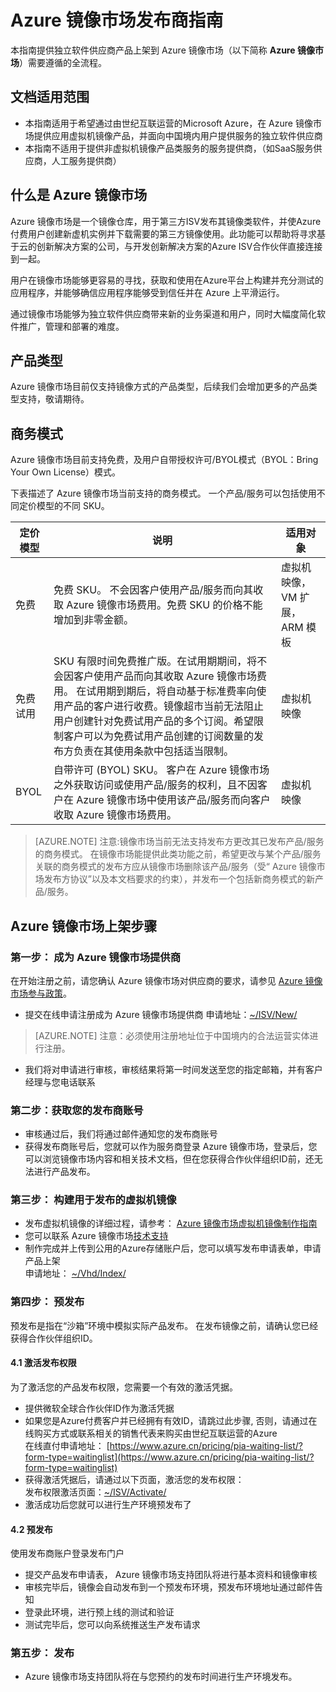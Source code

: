 # Azure 镜像市场发布商指南

本指南提供独立软件供应商产品上架到 Azure 镜像市场（以下简称 **Azure 镜像市场**）需要遵循的全流程。

## 文档适用范围
- 本指南适用于希望通过由世纪互联运营的Microsoft Azure，在 Azure 镜像市场提供应用虚拟机镜像产品，并面向中国境内用户提供服务的独立软件供应商
- 本指南不适用于提供非虚拟机镜像产品类服务的服务提供商，（如SaaS服务供应商，人工服务提供商）

## 什么是 Azure 镜像市场

Azure 镜像市场是一个镜像仓库，用于第三方ISV发布其镜像类软件，并使Azure付费用户创建新虚机实例并下载需要的第三方镜像使用。此功能可以帮助将寻求基于云的创新解决方案的公司，与开发创新解决方案的Azure ISV合作伙伴直接连接到一起。

用户在镜像市场能够更容易的寻找，获取和使用在Azure平台上构建并充分测试的应用程序，并能够确信应用程序能够受到信任并在 Azure 上平滑运行。

通过镜像市场能够为独立软件供应商带来新的业务渠道和用户，同时大幅度简化软件推广，管理和部署的难度。

## 产品类型

Azure 镜像市场目前仅支持镜像方式的产品类型，后续我们会增加更多的产品类型支持，敬请期待。

## 商务模式

Azure 镜像市场目前支持免费，及用户自带授权许可/BYOL模式（BYOL：Bring Your Own License）模式。

下表描述了 Azure 镜像市场当前支持的商务模式。 一个产品/服务可以包括使用不同定价模型的不同 SKU。


| **定价模型** | **说明** | **适用对象** |
| --- | --- | --- |
| 免费 | 免费 SKU。 不会因客户使用产品/服务而向其收取 Azure 镜像市场费用。免费 SKU 的价格不能增加到非零金额。 | 虚拟机映像，VM 扩展，ARM 模板 |
| 免费试用 | SKU 有限时间免费推广版。在试用期期间，将不会因客户使用产品而向其收取 Azure 镜像市场费用。 在试用期到期后，将自动基于标准费率向使用产品的客户进行收费。镜像超市当前无法阻止用户创建针对免费试用产品的多个订阅。希望限制客户可以为免费试用产品创建的订阅数量的发布方负责在其使用条款中包括适当限制。 | 虚拟机映像 |
| BYOL | 自带许可 (BYOL) SKU。 客户在 Azure 镜像市场之外获取访问或使用产品/服务的权利，且不因客户在 Azure 镜像市场中使用该产品/服务而向客户收取 Azure 镜像市场费用。 | 虚拟机映像 |


> [AZURE.NOTE] 注意:镜像市场当前无法支持发布方更改其已发布产品/服务的商务模式。 在镜像市场能提供此类功能之前，希望更改与某个产品/服务关联的商务模式的发布方应从镜像市场删除该产品/服务（受“ Azure 镜像市场发布方协议”以及本文档要求的约束），并发布一个包括新商务模式的新产品/服务。

## Azure 镜像市场上架步骤

### 第一步： 成为 Azure 镜像市场提供商

在开始注册之前，请您确认 Azure 镜像市场对供应商的要求，请参见 [Azure 镜像市场参与政策](~/Documentation/isvpolicy/)。

- 提交在线申请注册成为 Azure 镜像市场提供商   申请地址：[~/ISV/New/](~/ISV/New/)

> [AZURE.NOTE] 注意：必须使用注册地址位于中国境内的合法运营实体进行注册。

- 我们将对申请进行审核，审核结果将第一时间发送至您的指定邮箱，并有客户经理与您电话联系

### 第二步：获取您的发布商账号

- 审核通过后，我们将通过邮件通知您的发布商账号
- 获得发布商账号后，您就可以作为服务商登录 Azure 镜像市场，登录后，您可以浏览镜像市场内容和相关技术文档，但在您获得合作伙伴组织ID前，还无法进行产品发布。


### 第三步： 构建用于发布的虚拟机镜像

- 发布虚拟机镜像的详细过程，请参考： [Azure 镜像市场虚拟机镜像制作指南](~/Documentation/imageguide/)
- 您可以联系 Azure 镜像市场[技术支持](~/Contact)
- 制作完成并上传到公用的Azure存储账户后，您可以填写发布申请表单，申请产品上架  
申请地址： [~/Vhd/Index/](~/vhd/index/)


### 第四步： 预发布

预发布是指在“沙箱”环境中模拟实际产品发布。
在发布镜像之前，请确认您已经获得合作伙伴组织ID。

#### 4.1 激活发布权限

为了激活您的产品发布权限，您需要一个有效的激活凭据。

- 提供微软全球合作伙伴ID作为激活凭据
- 如果您是Azure付费客户并已经拥有有效ID，请跳过此步骤, 否则，请通过在线购买方式或联系相关的销售代表来购买由世纪互联运营的Azure  
在线直付申请地址： [https://www.azure.cn/pricing/pia-waiting-list/?form-type=waitinglist](https://www.azure.cn/pricing/pia-waiting-list/?form-type=waitinglist)
- 获得激活凭据后，请通过以下页面，激活您的发布权限：  
发布权限激活页面：[~/ISV/Activate/](~/ISV/Activate)
- 激活成功后您就可以进行生产环境预发布了

#### 4.2 预发布

使用发布商账户登录发布门户

- 提交产品发布申请表， Azure 镜像市场支持团队将进行基本资料和镜像审核
- 审核完毕后，镜像会自动发布到一个预发布环境，预发布环境地址通过邮件告知
- 登录此环境，进行预上线的测试和验证
- 测试完毕后，您可以向系统推送生产发布请求

### 第五步： 发布
- Azure 镜像市场支持团队将在与您预约的发布时间进行生产环境发布。
